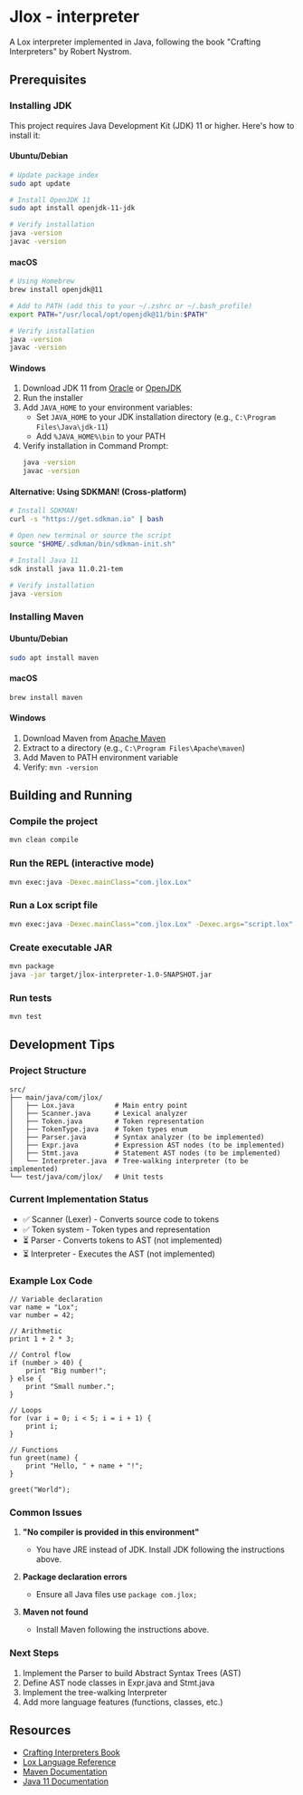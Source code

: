 # Jlox - interpreter
A Lox interpreter implemented in Java, following the book "Crafting Interpreters" by Robert Nystrom.

## Prerequisites

### Installing JDK

This project requires Java Development Kit (JDK) 11 or higher. Here's how to install it:

#### Ubuntu/Debian
```bash
# Update package index
sudo apt update

# Install OpenJDK 11
sudo apt install openjdk-11-jdk

# Verify installation
java -version
javac -version
```

#### macOS
```bash
# Using Homebrew
brew install openjdk@11

# Add to PATH (add this to your ~/.zshrc or ~/.bash_profile)
export PATH="/usr/local/opt/openjdk@11/bin:$PATH"

# Verify installation
java -version
javac -version
```

#### Windows
1. Download JDK 11 from [Oracle](https://www.oracle.com/java/technologies/javase-jdk11-downloads.html) or [OpenJDK](https://adoptopenjdk.net/)
2. Run the installer
3. Add `JAVA_HOME` to your environment variables:
   - Set `JAVA_HOME` to your JDK installation directory (e.g., `C:\Program Files\Java\jdk-11`)
   - Add `%JAVA_HOME%\bin` to your PATH
4. Verify installation in Command Prompt:
   ```cmd
   java -version
   javac -version
   ```

#### Alternative: Using SDKMAN! (Cross-platform)
```bash
# Install SDKMAN!
curl -s "https://get.sdkman.io" | bash

# Open new terminal or source the script
source "$HOME/.sdkman/bin/sdkman-init.sh"

# Install Java 11
sdk install java 11.0.21-tem

# Verify installation
java -version
```

### Installing Maven

#### Ubuntu/Debian
```bash
sudo apt install maven
```

#### macOS
```bash
brew install maven
```

#### Windows
1. Download Maven from [Apache Maven](https://maven.apache.org/download.cgi)
2. Extract to a directory (e.g., `C:\Program Files\Apache\maven`)
3. Add Maven to PATH environment variable
4. Verify: `mvn -version`

## Building and Running

### Compile the project
```bash
mvn clean compile
```

### Run the REPL (interactive mode)
```bash
mvn exec:java -Dexec.mainClass="com.jlox.Lox"
```

### Run a Lox script file
```bash
mvn exec:java -Dexec.mainClass="com.jlox.Lox" -Dexec.args="script.lox"
```

### Create executable JAR
```bash
mvn package
java -jar target/jlox-interpreter-1.0-SNAPSHOT.jar
```

### Run tests
```bash
mvn test
```

## Development Tips

### Project Structure
```
src/
├── main/java/com/jlox/
│   ├── Lox.java          # Main entry point
│   ├── Scanner.java      # Lexical analyzer
│   ├── Token.java        # Token representation
│   ├── TokenType.java    # Token types enum
│   ├── Parser.java       # Syntax analyzer (to be implemented)
│   ├── Expr.java         # Expression AST nodes (to be implemented)
│   ├── Stmt.java         # Statement AST nodes (to be implemented)
│   └── Interpreter.java  # Tree-walking interpreter (to be implemented)
└── test/java/com/jlox/   # Unit tests
```

### Current Implementation Status
- ✅ Scanner (Lexer) - Converts source code to tokens
- ✅ Token system - Token types and representation
- ⏳ Parser - Converts tokens to AST (not implemented)
- ⏳ Interpreter - Executes the AST (not implemented)

### Example Lox Code
```lox
// Variable declaration
var name = "Lox";
var number = 42;

// Arithmetic
print 1 + 2 * 3;

// Control flow
if (number > 40) {
    print "Big number!";
} else {
    print "Small number.";
}

// Loops
for (var i = 0; i < 5; i = i + 1) {
    print i;
}

// Functions
fun greet(name) {
    print "Hello, " + name + "!";
}

greet("World");
```

### Common Issues

1. **"No compiler is provided in this environment"**
   - You have JRE instead of JDK. Install JDK following the instructions above.

2. **Package declaration errors**
   - Ensure all Java files use `package com.jlox;`

3. **Maven not found**
   - Install Maven following the instructions above.

### Next Steps

1. Implement the Parser to build Abstract Syntax Trees (AST)
2. Define AST node classes in Expr.java and Stmt.java
3. Implement the tree-walking Interpreter
4. Add more language features (functions, classes, etc.)

## Resources

- [Crafting Interpreters Book](https://craftinginterpreters.com/)
- [Lox Language Reference](https://craftinginterpreters.com/the-lox-language.html)
- [Maven Documentation](https://maven.apache.org/guides/)
- [Java 11 Documentation](https://docs.oracle.com/en/java/javase/11/)
